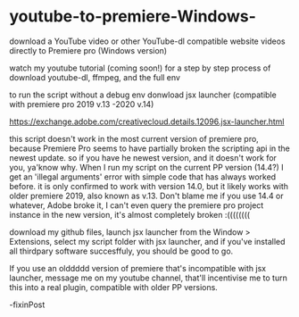 # youtube-to-premiere-Windows-
download a YouTube video or other YouTube-dl compatible website videos directly to Premiere pro (Windows version)

watch my youtube tutorial (coming soon!) for a step by step process of download youtube-dl, ffmpeg, and the full env

to run the script without a debug env donwload jsx launcher (compatible with premiere pro 2019 v.13 -2020 v.14)

https://exchange.adobe.com/creativecloud.details.12096.jsx-launcher.html

this script doesn't work in the most current version of premiere pro, because Premiere Pro seems to have partially broken the scripting api in the newest update. 
so if you have he newest version, and it doesn't work for you, ya'know why. 
When I run my script on the current PP version (14.4?) I get an 'illegal arguments' error with simple code that has always worked before. 
it is only confirmed to work with version 14.0, but it likely works with older premiere 2019, also known as v.13. 
Don't blame me if you use 14.4 or whatever, Adobe broke it, I can't even query the premiere pro project instance in the new version, it's almost completely broken :((((((((

download my github files, launch jsx launcher from the Window > Extensions, select my script folder with jsx launcher, and if you've installed all thirdpary software succesffuly, you should be good to go.

If you use an olddddd version of premiere that's incompatible with jsx launcher, message me on my youtube channel, that'll incentivise me to turn this into a real plugin, compatible with older PP versions.

-fixinPost

